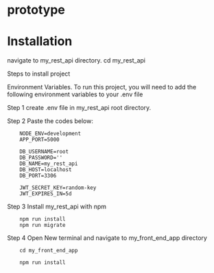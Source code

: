 # prototype
 


# Installation

navigate to my_rest_api directory.
        cd my_rest_api

Steps to install project

Environment Variables.
To run this project, you will need to add the following environment variables to your .env file

Step 1 create .env file in my_rest_api root directory.

Step 2 Paste the codes below:

        NODE_ENV=development
        APP_PORT=5000

        DB_USERNAME=root
        DB_PASSWORD=''
        DB_NAME=my_rest_api
        DB_HOST=localhost
        DB_PORT=3306

        JWT_SECRET_KEY=random-key
        JWT_EXPIRES_IN=5d

Step 3 Install my_rest_api with npm

        npm run install
        npm run migrate

Step 4 Open New terminal and navigate to my_front_end_app directory

        cd my_front_end_app

        npm run install